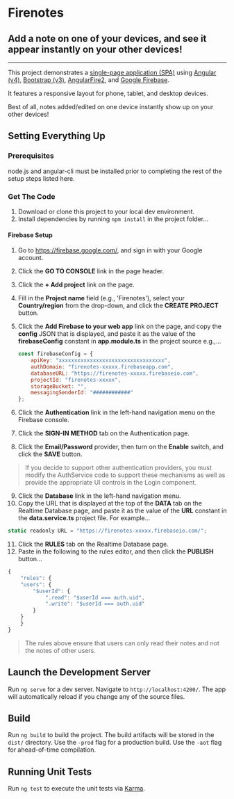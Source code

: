 # Firenotes

## Add a note on one of your devices, and see it appear instantly on your other devices!

***

This project demonstrates a [single-page application (SPA)](https://en.wikipedia.org/wiki/Single-page_application) using [Angular (v4)](https://angular.io/), [Bootstrap (v3)](http://getbootstrap.com/), [AngularFire2](https://github.com/angular/angularfire2), and [Google Firebase](https://firebase.google.com/).

It features a responsive layout for phone, tablet, and desktop devices.

Best of all, notes added/edited on one device instantly show up on your other devices!

## Setting Everything Up

### Prerequisites

node.js and angular-cli must be installed prior to completing the rest of the setup steps listed here.

### Get The Code

 1. Download or clone this project to your local dev environment.
 2. Install dependencies by running ```npm install``` in the project folder...

#### Firebase Setup

 1. Go to https://firebase.google.com/, and sign in with your Google account.
 2. Click the **GO TO CONSOLE** link in the page header.
 3. Click the **+ Add project** link on the page.
 4. Fill in the **Project name** field (e.g., 'Firenotes'), select your **Country/region** from the drop-down, and click the **CREATE PROJECT** button.
 5. Click the **Add Firebase to your web app** link on the page, and copy the **config** JSON that is displayed, and paste it as the value of the **firebaseConfig** constant in **app.module.ts** in the project source  e.g.,...
 
    ```javascript
    const firebaseConfig = {
    	apiKey: "xxxxxxxxxxxxxxxxxxxxxxxxxxxxxxxxxx",
    	authDomain: "firenotes-xxxxx.firebaseapp.com",
    	databaseURL: "https://firenotes-xxxxx.firebaseio.com",
    	projectId: "firenotes-xxxxx",
    	storageBucket: "",
    	messagingSenderId: "############"
    };
    ```
 
 6. Click the **Authentication** link in the left-hand navigation menu on the Firebase console.
 7. Click the **SIGN-IN METHOD** tab on the Authentication page.
 8. Click the **Email/Password** provider, then turn on the **Enable** switch, and click the **SAVE** button.
 > If you decide to support other authentication providers, you must modify the AuthService code to support these mechanisms as well as provide the appropriate UI controls in the Login component.
 9. Click the **Database** link in the left-hand navigation menu.
 10. Copy the URL that is displayed at the top of the **DATA** tab on the Realtime Database page, and paste it as the value of the **URL** constant in the **data.service.ts** project file. For example...

```javascript
static readonly URL = "https://firenotes-xxxxx.firebaseio.com/";
```

 11. Click the **RULES** tab on the Realtime Database page.
 12. Paste in the following to the rules editor, and then click the **PUBLISH** button...
 
```javascript
{
	"rules": {
	"users": {
		"$userId": {
			".read": "$userId === auth.uid",
			".write": "$userId === auth.uid"   
		}
	}
	}
}
```

>The rules above ensure that users can only read their notes and not the notes of other users.

## Launch the Development Server

Run `ng serve` for a dev server. Navigate to `http://localhost:4200/`. The app will automatically reload if you change any of the source files.

## Build

Run `ng build` to build the project. The build artifacts will be stored in the `dist/` directory. Use the `-prod` flag for a production build. Use the `-aot` flag for ahead-of-time compilation.

## Running Unit Tests

Run `ng test` to execute the unit tests via [Karma](https://karma-runner.github.io).

